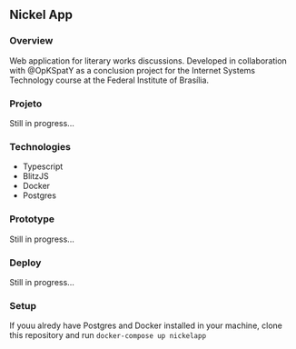 ## Nickel App

### Overview

Web application for literary works discussions. Developed in collaboration with @OpKSpatY as a conclusion project for the Internet Systems Technology course at the Federal Institute of Brasília.

### Projeto

Still in progress...

### Technologies

- Typescript
- BlitzJS
- Docker
- Postgres

### Prototype

Still in progress...

### Deploy

Still in progress...

### Setup

If youu alredy have Postgres and Docker installed in your machine, clone this repository and run `docker-compose up nickelapp`
